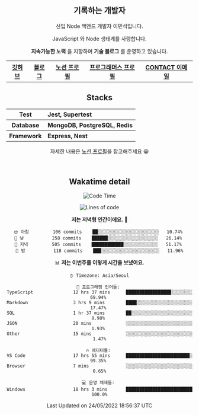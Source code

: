 <h2 font-size="20px" align="center"> 기록하는 개발자 </h2>

<div align="center">
  
  <p>신입 Node 백앤드 개발자 이민석입니다.</p>
  <p>JavaScript 와 Node 생태계를 사랑합니다.</p>
  <p><strong>지속가능한 노력</strong> 을 지향하며 <strong>기술 블로그</strong> 를 운영하고 있습니다.</p>
  
  <p></p>
  <table>
    <tr>
      <th>
          <a href="https://github.com/unchaptered"> 깃허브 </a>
      </th>
      <th>
          <a href="https://velog.io/@unchapterd"> 블로그 </a>
      </th>
      <th>
          <a href="https://www.notion.so/9cf275a5af0441529ba7ba43f0d51f40"> 노션 프로필 </a>
      </th>
      <th>
          <a href="https://programmers.co.kr/pr/workstation19961002_3722"> 프로그래머스 프로필 </a>
      </th>
      <th>
          <a href="workstation19961002@gamil.com"> CONTACT 이메일 </a>
      </th>
    </tr>
  </table>
 

<h2 font-size="20px" align="center"> Stacks </h2>

<div align="center">
  <table font-weight="100">
    <tr>
      <th>Test</th>
      <th align="left">Jest, Supertest</th>
    </tr>
    <tr>
      <th>Database</th>
      <th align="left">MongoDB, PostgreSQL, Redis</th>
    </tr>
    <tr>
      <th>Framework</th>
      <th align="left">Express, Nest</th>
    </tr>
  </table>
  
  <footer> 자세한 내용은 <a href="https://band-queen-769.notion.site/9cf275a5af0441529ba7ba43f0d51f40">노션 프로필</a>을 참고해주세요 😀 </footer>
  
</div>
  
&nbsp;

<h2 font-size="20px" align="center"> Wakatime detail </h2>

<div align="center">

<!--START_SECTION:waka-->
![Code Time](http://img.shields.io/badge/Code%20Time-0%20secs-blue)

![Lines of code](https://img.shields.io/badge/%EC%A0%80%EB%8A%94%20%EC%97%AC%ED%83%9C%EA%B9%8C%EC%A7%80%20-839%20Thousand%20%EC%A4%84%EC%9D%98%20%EC%BD%94%EB%93%9C%EB%A5%BC%20%EC%9E%91%EC%84%B1%ED%96%88%EC%96%B4%EC%9A%94.-blue)

**저는 저녁형 인간이에요. 🦉** 

```text
🌞 아침         106 commits    ██░░░░░░░░░░░░░░░░░░░░░░░   10.74% 
🌆 낮　         258 commits    ██████░░░░░░░░░░░░░░░░░░░   26.14% 
🌃 저녁         505 commits    ████████████░░░░░░░░░░░░░   51.17% 
🌙 밤　         118 commits    ███░░░░░░░░░░░░░░░░░░░░░░   11.96%

```


📊 **저는 이번주를 이렇게 시간을 보냈어요.** 

```text
⌚︎ Timezone: Asia/Seoul

💬 프로그래밍 언어들: 
TypeScript               12 hrs 37 mins      █████████████████░░░░░░░░   69.94% 
Markdown                 3 hrs 9 mins        ████░░░░░░░░░░░░░░░░░░░░░   17.47% 
SQL                      1 hr 37 mins        ██░░░░░░░░░░░░░░░░░░░░░░░   8.98% 
JSON                     20 mins             ░░░░░░░░░░░░░░░░░░░░░░░░░   1.93% 
Other                    15 mins             ░░░░░░░░░░░░░░░░░░░░░░░░░   1.47%

🔥 에디터들: 
VS Code                  17 hrs 55 mins      ████████████████████████░   99.35% 
Browser                  7 mins              ░░░░░░░░░░░░░░░░░░░░░░░░░   0.65%

💻 운영 체제들: 
Windows                  18 hrs 3 mins       █████████████████████████   100.0%

```


 Last Updated on 24/05/2022 18:56:37 UTC
<!--END_SECTION:waka-->
  
</div>

